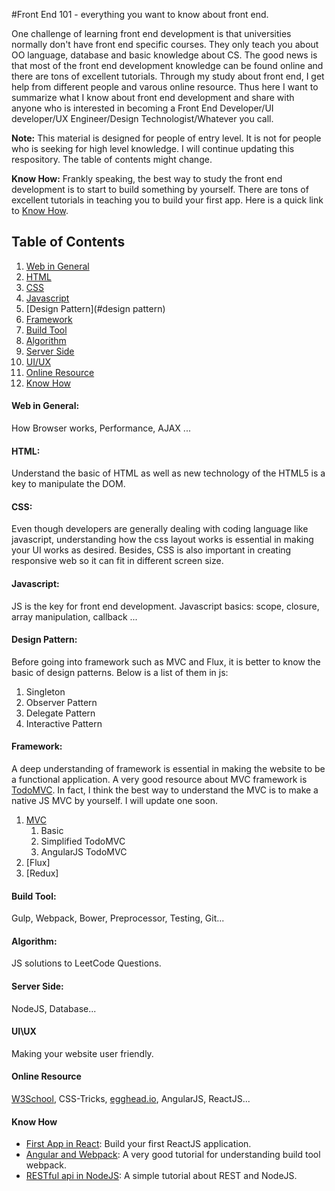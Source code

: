 #Front End 101 - everything you want to know about front end.

One challenge of learning front end development is that universities normally don't have front end specific courses. They only teach you about OO language, database and basic knowledge about CS. The good news is that most of the front end development knowledge can be found online and there are tons of excellent tutorials. Through my study about front end, I get help from different people and varous online resource. Thus here I want to summarize what I know about front end development and share with anyone who is interested in becoming a Front End Developer/UI developer/UX Engineer/Design Technologist/Whatever you call.

**Note:** This material is designed for people of entry level. It is not for people who is seeking for high level knowledge. I will continue updating this respository. The table of contents might change.

**Know How:** Frankly speaking, the best way to study the front end development is to start to build something by yourself. There are tons of excellent tutorials in teaching you to build your first app. Here is a quick link to [Know How](#know-how).

## Table of Contents

  1. [Web in General](#web-in-general)
  2. [HTML](#html)
  3. [CSS](#css)
  3. [Javascript](#js)
  5. [Design Pattern](#design pattern)
  4. [Framework](#framework)
  5. [Build Tool](#build-tool)
  6. [Algorithm](#algorithm)
  7. [Server Side](#server-side)
  8. [UI/UX](#ui&#92;ux)
  9. [Online Resource](#online-resource)
  10. [Know How](#know-how)


####  Web in General:

How Browser works, Performance, AJAX ...

#### HTML:

Understand the basic of HTML as well as new technology of the HTML5 is a key to manipulate the DOM.

#### CSS:

Even though developers are generally dealing with coding language like javascript, understanding how the css layout works is essential in making your UI works as desired. Besides, CSS is also important in creating responsive web so it can fit in different screen size.


#### Javascript:

JS is the key for front end development. Javascript basics: scope, closure, array manipulation, callback ...

#### Design Pattern:
Before going into framework such as MVC and Flux, it is better to know the basic of design patterns. Below is a list of them in js:
  1. Singleton
  2. Observer Pattern
  3. Delegate Pattern
  4. Interactive Pattern

#### Framework:

A deep understanding of framework is essential in making the website to be a functional application. A very good resource about MVC framework is [TodoMVC]. In fact, I think the best way to understand the MVC is to make a native JS MVC by yourself. I will update one soon.
  1. [MVC](./framework/mvc)
      1. Basic
      2. Simplified TodoMVC
      3. AngularJS TodoMVC
  2. [Flux]
  3. [Redux]

  
#### Build Tool:

Gulp, Webpack, Bower, Preprocessor, Testing, Git...

#### Algorithm:

JS solutions to LeetCode Questions.

#### Server Side:

NodeJS, Database...


#### UI&#92;UX

Making your website user friendly.

#### Online Resource

[W3School], CSS-Tricks, [egghead.io], AngularJS, ReactJS...

#### Know How

  - [First App in React]: Build your first ReactJS application.
  - [Angular and Webpack]: A very good tutorial for understanding build tool webpack.
  - [RESTful api in NodeJS]: A simple tutorial about REST and NodeJS.


   [W3School]: <http://expressjs.com>
   [TodoMVC]: <http://todomvc.com/>
   [egghead.io]: <https://egghead.io/>
   [Angular and Webpack]:<https://egghead.io/series/angular-and-webpack-for-modular-applications>
   [First App in React]:<https://egghead.io/series/build-your-first-react-js-application> 
   [RESTful api in Nodejs]:<https://scotch.io/tutorials/build-a-restful-api-using-node-and-express-4>


